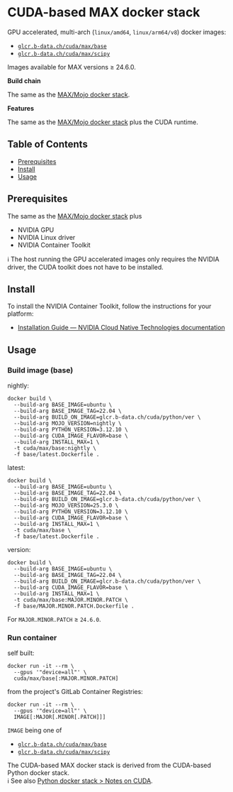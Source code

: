 # CUDA-based MAX docker stack

GPU accelerated, multi-arch (`linux/amd64`, `linux/arm64/v8`) docker images:

* [`glcr.b-data.ch/cuda/max/base`](https://gitlab.b-data.ch/cuda/max/base/container_registry)
* [`glcr.b-data.ch/cuda/max/scipy`](https://gitlab.b-data.ch/cuda/max/scipy/container_registry)

Images available for MAX versions ≥ 24.6.0.

**Build chain**

The same as the [MAX/Mojo docker stack](README.md#maxmojo-docker-stack).

**Features**

The same as the [MAX/Mojo docker stack](README.md#maxmojo-docker-stack) plus the
CUDA runtime.

## Table of Contents

* [Prerequisites](#prerequisites)
* [Install](#install)
* [Usage](#usage)

## Prerequisites

The same as the [MAX/Mojo docker stack](README.md#prerequisites) plus

* NVIDIA GPU
* NVIDIA Linux driver
* NVIDIA Container Toolkit

:information_source: The host running the GPU accelerated images only requires
the NVIDIA driver, the CUDA toolkit does not have to be installed.

## Install

To install the NVIDIA Container Toolkit, follow the instructions for your
platform:

* [Installation Guide &mdash; NVIDIA Cloud Native Technologies documentation](https://docs.nvidia.com/datacenter/cloud-native/container-toolkit/install-guide.html#supported-platforms)

## Usage

### Build image (base)

nightly:

```shell
docker build \
  --build-arg BASE_IMAGE=ubuntu \
  --build-arg BASE_IMAGE_TAG=22.04 \
  --build-arg BUILD_ON_IMAGE=glcr.b-data.ch/cuda/python/ver \
  --build-arg MOJO_VERSION=nightly \
  --build-arg PYTHON_VERSION=3.12.10 \
  --build-arg CUDA_IMAGE_FLAVOR=base \
  --build-arg INSTALL_MAX=1 \
  -t cuda/max/base:nightly \
  -f base/latest.Dockerfile .
```

latest:

```shell
docker build \
  --build-arg BASE_IMAGE=ubuntu \
  --build-arg BASE_IMAGE_TAG=22.04 \
  --build-arg BUILD_ON_IMAGE=glcr.b-data.ch/cuda/python/ver \
  --build-arg MOJO_VERSION=25.3.0 \
  --build-arg PYTHON_VERSION=3.12.10 \
  --build-arg CUDA_IMAGE_FLAVOR=base \
  --build-arg INSTALL_MAX=1 \
  -t cuda/max/base \
  -f base/latest.Dockerfile .
```

version:

```shell
docker build \
  --build-arg BASE_IMAGE=ubuntu \
  --build-arg BASE_IMAGE_TAG=22.04 \
  --build-arg BUILD_ON_IMAGE=glcr.b-data.ch/cuda/python/ver \
  --build-arg CUDA_IMAGE_FLAVOR=base \
  --build-arg INSTALL_MAX=1 \
  -t cuda/max/base:MAJOR.MINOR.PATCH \
  -f base/MAJOR.MINOR.PATCH.Dockerfile .
```

For `MAJOR.MINOR.PATCH` ≥ `24.6.0`.

### Run container

self built:

```shell
docker run -it --rm \
  --gpus '"device=all"' \
  cuda/max/base[:MAJOR.MINOR.PATCH]
```

from the project's GitLab Container Registries:

```shell
docker run -it --rm \
  --gpus '"device=all"' \
  IMAGE[:MAJOR[.MINOR[.PATCH]]]
```

`IMAGE` being one of

* [`glcr.b-data.ch/cuda/max/base`](https://gitlab.b-data.ch/cuda/max/base/container_registry)
* [`glcr.b-data.ch/cuda/max/scipy`](https://gitlab.b-data.ch/cuda/max/scipy/container_registry)

The CUDA-based MAX docker stack is derived from the CUDA-based Python docker
stack.  
:information_source: See also [Python docker stack > Notes on CUDA](https://github.com/b-data/python-docker-stack/blob/main/CUDA_NOTES.md).
